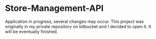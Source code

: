 # Store-Management-API

Application in progress, several changes may occur.
This project was originally in my private repository on bitbucket and I decided to open it.
It will be eventually finished.
